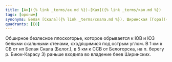 ```yaml
---
title: [Ак]({% link _terms/ак.md %})-[Кая]({% link _terms/кая.md %})
tags: [ороним]
synonyms: Белая [Скала]({% link _terms/скала.md %}), Ширинская [Гора]({% link _terms/гора.md %})
quadrants: [Е8]
---
```


Обширное безлесное плоскогорье, которое обрывается к ЮВ и ЮЗ белыми скальными
стенами, сходящимися под острым углом. В 1 км к СВ от нп Белая Скала (Белог.), в
5 км к ССВ от Белогорска, на п. берегу р. Биюк-Карасу 3) раньше входила во
владение беев Ширинских.
